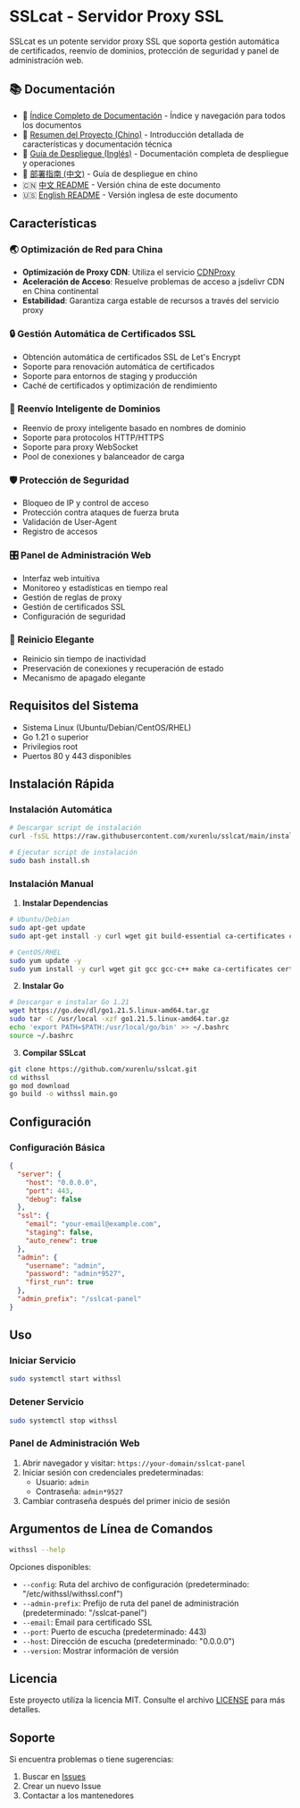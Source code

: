 # SSLcat - Servidor Proxy SSL

SSLcat es un potente servidor proxy SSL que soporta gestión automática de certificados, reenvío de dominios, protección de seguridad y panel de administración web.

## 📚 Documentación

- 📑 [Índice Completo de Documentación](DOCS.md) - Índice y navegación para todos los documentos
- 📖 [Resumen del Proyecto (Chino)](项目总结.md) - Introducción detallada de características y documentación técnica
- 🚀 [Guía de Despliegue (Inglés)](DEPLOYMENT_EN.md) - Documentación completa de despliegue y operaciones
- 🚀 [部署指南 (中文)](DEPLOYMENT.md) - Guía de despliegue en chino
- 🇨🇳 [中文 README](README.md) - Versión china de este documento
- 🇺🇸 [English README](README_EN.md) - Versión inglesa de este documento

## Características

### 🌏 Optimización de Red para China
- **Optimización de Proxy CDN**: Utiliza el servicio [CDNProxy](https://cdnproxy.some.im/docs)
- **Aceleración de Acceso**: Resuelve problemas de acceso a jsdelivr CDN en China continental
- **Estabilidad**: Garantiza carga estable de recursos a través del servicio proxy

### 🔒 Gestión Automática de Certificados SSL
- Obtención automática de certificados SSL de Let's Encrypt
- Soporte para renovación automática de certificados
- Soporte para entornos de staging y producción
- Caché de certificados y optimización de rendimiento

### 🔄 Reenvío Inteligente de Dominios
- Reenvío de proxy inteligente basado en nombres de dominio
- Soporte para protocolos HTTP/HTTPS
- Soporte para proxy WebSocket
- Pool de conexiones y balanceador de carga

### 🛡️ Protección de Seguridad
- Bloqueo de IP y control de acceso
- Protección contra ataques de fuerza bruta
- Validación de User-Agent
- Registro de accesos

### 🎛️ Panel de Administración Web
- Interfaz web intuitiva
- Monitoreo y estadísticas en tiempo real
- Gestión de reglas de proxy
- Gestión de certificados SSL
- Configuración de seguridad

### 🔄 Reinicio Elegante
- Reinicio sin tiempo de inactividad
- Preservación de conexiones y recuperación de estado
- Mecanismo de apagado elegante

## Requisitos del Sistema

- Sistema Linux (Ubuntu/Debian/CentOS/RHEL)
- Go 1.21 o superior
- Privilegios root
- Puertos 80 y 443 disponibles

## Instalación Rápida

### Instalación Automática

```bash
# Descargar script de instalación
curl -fsSL https://raw.githubusercontent.com/xurenlu/sslcat/main/install.sh -o install.sh

# Ejecutar script de instalación
sudo bash install.sh
```

### Instalación Manual

1. **Instalar Dependencias**
```bash
# Ubuntu/Debian
sudo apt-get update
sudo apt-get install -y curl wget git build-essential ca-certificates certbot

# CentOS/RHEL
sudo yum update -y
sudo yum install -y curl wget git gcc gcc-c++ make ca-certificates certbot
```

2. **Instalar Go**
```bash
# Descargar e instalar Go 1.21
wget https://go.dev/dl/go1.21.5.linux-amd64.tar.gz
sudo tar -C /usr/local -xzf go1.21.5.linux-amd64.tar.gz
echo 'export PATH=$PATH:/usr/local/go/bin' >> ~/.bashrc
source ~/.bashrc
```

3. **Compilar SSLcat**
```bash
git clone https://github.com/xurenlu/sslcat.git
cd withssl
go mod download
go build -o withssl main.go
```

## Configuración

### Configuración Básica

```json
{
  "server": {
    "host": "0.0.0.0",
    "port": 443,
    "debug": false
  },
  "ssl": {
    "email": "your-email@example.com",
    "staging": false,
    "auto_renew": true
  },
  "admin": {
    "username": "admin",
    "password": "admin*9527",
    "first_run": true
  },
  "admin_prefix": "/sslcat-panel"
}
```

## Uso

### Iniciar Servicio
```bash
sudo systemctl start withssl
```

### Detener Servicio
```bash
sudo systemctl stop withssl
```

### Panel de Administración Web

1. Abrir navegador y visitar: `https://your-domain/sslcat-panel`
2. Iniciar sesión con credenciales predeterminadas:
   - Usuario: `admin`
   - Contraseña: `admin*9527`
3. Cambiar contraseña después del primer inicio de sesión

## Argumentos de Línea de Comandos

```bash
withssl --help
```

Opciones disponibles:
- `--config`: Ruta del archivo de configuración (predeterminado: "/etc/withssl/withssl.conf")
- `--admin-prefix`: Prefijo de ruta del panel de administración (predeterminado: "/sslcat-panel")
- `--email`: Email para certificado SSL
- `--port`: Puerto de escucha (predeterminado: 443)
- `--host`: Dirección de escucha (predeterminado: "0.0.0.0")
- `--version`: Mostrar información de versión

## Licencia

Este proyecto utiliza la licencia MIT. Consulte el archivo [LICENSE](LICENSE) para más detalles.

## Soporte

Si encuentra problemas o tiene sugerencias:
1. Buscar en [Issues](https://github.com/xurenlu/sslcat/issues)
2. Crear un nuevo Issue
3. Contactar a los mantenedores
